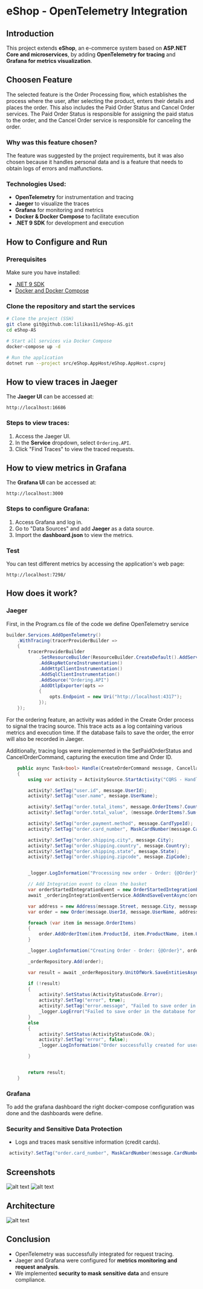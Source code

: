 # eShop - OpenTelemetry Integration

## Introduction
This project extends **eShop**, an e-commerce system based on **ASP.NET Core and microservices**, by adding **OpenTelemetry for tracing** and **Grafana for metrics visualization**.

## Choosen Feature
The selected feature is the Order Processing flow, which establishes the process where the user, after selecting the product, enters their details and places the order. This also includes the Paid Order Status and Cancel Order services. The Paid Order Status is responsible for assigning the paid status to the order, and the Cancel Order service is responsible for canceling the order.

### Why was this feature chosen?
The feature was suggested by the project requirements, but it was also chosen because it handles personal data and is a feature that needs to obtain logs of errors and malfunctions.


### Technologies Used:
- **OpenTelemetry** for instrumentation and tracing
- **Jaeger** to visualize the traces
- **Grafana** for monitoring and metrics
- **Docker & Docker Compose** to facilitate execution
- **.NET 9 SDK** for development and execution

## How to Configure and Run

### Prerequisites
Make sure you have installed:
- [.NET 9 SDK](https://dotnet.microsoft.com/download/dotnet/9.0)
- [Docker and Docker Compose](https://docs.docker.com/get-docker/)

### Clone the repository and start the services
```bash
# Clone the project (SSH)
git clone git@github.com:lilikas11/eShop-AS.git
cd eShop-AS

# Start all services via Docker Compose
docker-compose up -d

# Run the application
dotnet run --project src/eShop.AppHost/eShop.AppHost.csproj
```

## How to view traces in Jaeger
The **Jaeger UI** can be accessed at:
```
http://localhost:16686
```

### Steps to view traces:
1. Access the Jaeger UI.
2. In the **Service** dropdown, select `Ordering.API`.
3. Click "Find Traces" to view the traced requests.

## How to view metrics in Grafana
The **Grafana UI** can be accessed at:
```
http://localhost:3000
```

### Steps to configure Grafana:
1. Access Grafana and log in.
2. Go to "Data Sources" and add **Jaeger** as a data source.
3. Import the **dashboard.json** to view the metrics.

### Test
You can test different metrics by accessing the application's web page:
```
http://localhost:7298/
```

## How does it work?

### Jaeger
First, in the Program.cs file of the code we define OpenTelemetry service

```csharp
builder.Services.AddOpenTelemetry()
    .WithTracing(tracerProviderBuilder =>
    {
        tracerProviderBuilder
            .SetResourceBuilder(ResourceBuilder.CreateDefault().AddService("Ordering.API"))
            .AddAspNetCoreInstrumentation()
            .AddHttpClientInstrumentation()
            .AddSqlClientInstrumentation()
            .AddSource("Ordering.API")
            .AddOtlpExporter(opts =>
            {
                opts.Endpoint = new Uri("http://localhost:4317");
            });
    });
```

For the ordering feature, an activity was added in the Create Order process to signal the tracing source. This trace acts as a log containing various metrics and execution time. If the database fails to save the order, the error will also be recorded in Jaeger.

Additionally, tracing logs were implemented in the SetPaidOrderStatus and CancelOrderCommand, capturing the execution time and Order ID.

```csharp
    public async Task<bool> Handle(CreateOrderCommand message, CancellationToken cancellationToken)
    {
        using var activity = ActivitySource.StartActivity("CQRS - Handle CreateOrderCommand");

        activity?.SetTag("user.id", message.UserId);
        activity?.SetTag("user.name", message.UserName);

        activity?.SetTag("order.total_items", message.OrderItems?.Count() ?? 0);
        activity?.SetTag("order.total_value", (message.OrderItems?.Sum(i => i.UnitPrice * i.Units) ?? 0).ToString("F2"));

        activity?.SetTag("order.payment.method", message.CardTypeId);
        activity?.SetTag("order.card_number", MaskCardNumber(message.CardNumber)); 

        activity?.SetTag("order.shipping.city", message.City);
        activity?.SetTag("order.shipping.country", message.Country);
        activity?.SetTag("order.shipping.state", message.State);
        activity?.SetTag("order.shipping.zipcode", message.ZipCode);


        _logger.LogInformation("Processing new order - Order: {@Order}", message);

        // Add Integration event to clean the basket
        var orderStartedIntegrationEvent = new OrderStartedIntegrationEvent(message.UserId);
        await _orderingIntegrationEventService.AddAndSaveEventAsync(orderStartedIntegrationEvent);

        var address = new Address(message.Street, message.City, message.State, message.Country, message.ZipCode);
        var order = new Order(message.UserId, message.UserName, address, message.CardTypeId, message.CardNumber, message.CardSecurityNumber, message.CardHolderName, message.CardExpiration);

        foreach (var item in message.OrderItems)
        {
            order.AddOrderItem(item.ProductId, item.ProductName, item.UnitPrice, item.Discount, item.PictureUrl, item.Units);
        }

        _logger.LogInformation("Creating Order - Order: {@Order}", order);

        _orderRepository.Add(order);

        var result = await _orderRepository.UnitOfWork.SaveEntitiesAsync(cancellationToken);

        if (!result)
        {
            activity?.SetStatus(ActivityStatusCode.Error);
            activity?.SetTag("error", true);
            activity?.SetTag("error.message", "Failed to save order in the database");
            _logger.LogError("Failed to save order in the database for user {UserId}", message.UserId);        
        }
        else
        {
            activity?.SetStatus(ActivityStatusCode.Ok);
            activity?.SetTag("error", false);
            _logger.LogInformation("Order successfully created for user {UserId}", message.UserId);

        }


        return result;
    }
```

### Grafana
To add the grafana dashboard the right docker-compose configuration was done and the dashboards were define.


### Security and Sensitive Data Protection
- Logs and traces mask sensitive information (credit cards).

```csharp
 activity?.SetTag("order.card_number", MaskCardNumber(message.CardNumber)); 
 ```

## Screenshots
![alt text](image.png)
![alt text](image-1.png)


## Architecture
![alt text](arquitetura.png)


## Conclusion
- OpenTelemetry was successfully integrated for request tracing.
- Jaeger and Grafana were configured for **metrics monitoring and request analysis**.
- We implemented **security to mask sensitive data** and ensure compliance.
